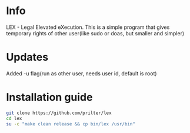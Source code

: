 # Info  
LEX - Legal Elevated eXecution. This is a simple program that gives temporary rights of other user(like sudo or doas, but smaller and simpler)  
  
# Updates  
Added -u flag(run as other user, needs user id, default is root)  
  
# Installation guide  
```bash  
git clone https://github.com/prilter/lex  
cd lex  
su -c "make clean release && cp bin/lex /usr/bin"  
```  
